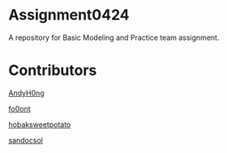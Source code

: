 # Assignment0424
A repository for Basic Modeling and Practice team assignment.

# Contributors

[AndyH0ng](https://github.com/AndyH0ng)

[fo0ont](https://github.com/fo0ont)

[hobaksweetpotato](https://github.com/hobaksweetpotato)

[sandocsol](https://github.com/sandocsol)

